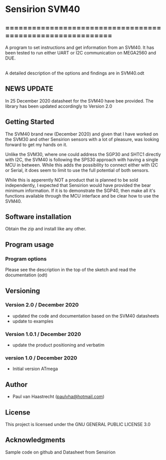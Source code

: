 # Sensirion SVM40

## ===========================================================

A program to set instructions and get information from an SVM40. It has been
tested to run either UART or I2C communication on MEGA2560 and DUE.

<br> A detailed description of the options and findings are in SVM40.odt

## NEWS UPDATE

In 25 December 2020 datasheet for the SVM40 have bee provided. The library
has been updated accordingly to Version 2.0

## Getting Started
The SVM40 brand new (December 2020) and given that I have worked on the SVM30 and
other Sensirion sensors with a lot of pleasure, was looking forward to get my hands on it.

Unlike the SVM30, where one could address the SGP30 and SHTC1 directly with I2C,
the SVM40 is following the SPS30 approach with having a single MCU in between.
While this adds the possibility to connect either with I2C or Serial,
it does seem to limit to use the full potential of both sensors.

While this is apperently NOT a product that is planned to be sold independently,
I expected that Sensirion would have provided the bear minimum information. If it is
to demonstrate the SGP40, then make all it's functions available through the
MCU interface and be clear how to use the SVM40.

## Software installation
Obtain the zip and install like any other.

## Program usage
### Program options
Please see the description in the top of the sketch and read the documentation (odt)

## Versioning

### Version 2.0 / December 2020
 * updated the code and documentation based on the SVM40 datasheets
 * update to examples

### Version 1.0.1 / December 2020
 * update the product positioning and verbatim

### version 1.0 / December 2020
 * Initial version ATmega

## Author
 * Paul van Haastrecht (paulvha@hotmail.com)

## License
This project is licensed under the GNU GENERAL PUBLIC LICENSE 3.0

## Acknowledgments
Sample code on github and Datasheet from Sensirion

